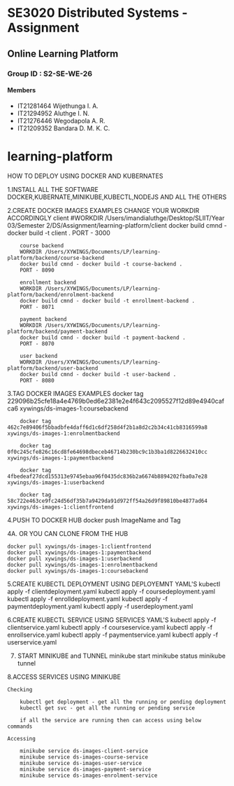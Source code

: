# SE3020 Distributed Systems - Assignment
## Online Learning Platform
### Group ID : S2-SE-WE-26
#### Members
- IT21281464 Wijethunga I. A.
- IT21294952 Aluthge I. N.
- IT21276446 Wegodapola A. R.
- IT21209352 Bandara D. M. K. C. 

# learning-platform

HOW TO DEPLOY USING DOCKER AND KUBERNATES

1.INSTALL ALL THE SOFTWARE
    DOCKER,KUBERNATE,MINIKUBE,KUBECTL,NODEJS AND ALL THE OTHERS

2.CREATE DOCKER IMAGES
    EXAMPLES
    CHANGE YOUR WORKDIR ACCORDINGLY
        client
        #WORKDIR /Users/imandialuthge/Desktop/SLIIT/Year 03/Semester 2/DS/Assignment/learning-platform/client
        docker build cmnd - docker build -t client .
        PORT - 3000

        course backend
        WORKDIR /Users/XYWINGS/Documents/LP/learning-platform/backend/course-backend
        docker build cmnd - docker build -t course-backend .
        PORT - 8090

        enrollment backend
        WORKDIR /Users/XYWINGS/Documents/LP/learning-platform/backend/enrolment-backend
        docker build cmnd - docker build -t enrollment-backend .
        PORT - 8071

        payment backend
        WORKDIR /Users/XYWINGS/Documents/LP/learning-platform/backend/payment-backend
        docker build cmnd - docker build -t payment-backend .
        PORT - 8070

        user backend
        WORKDIR /Users/XYWINGS/Documents/LP/learning-platform/backend/user-backend
        docker build cmnd - docker build -t user-backend .
        PORT - 8080


3.TAG DOCKER IMAGES
    EXAMPLES
        docker tag 229096b25cfe18a4e4769b0ed6e2381e2e4f643c2095527f12d89e4940cafca6 xywings/ds-images-1:coursebackend

        docker tag 462c7e89406f5bbadbfe4daff6d1c6df258d4f2b1a8d2c2b34c41cb8316599a8 xywings/ds-images-1:enrolmentbackend

        docker tag 0f0c245cfe826c16cd8fe64698dbeceb46714b230bc9c1b3ba1d8226632410cc xywings/ds-images-1:paymentbackend

        docker tag 4fbedeaf27dcd155313e9745ebaa96f0435dc836b2a6674b8894202fba0a7e28 xywings/ds-images-1:userbackend

        docker tag 58c722e463ce9fc24d56df35b7a9429da91d972ff54a26d9f89810be4877ad64 xywings/ds-images-1:clientfrontend

4.PUSH TO DOCKER HUB
    docker push ImageName and Tag

4A. OR YOU CAN CLONE FROM THE HUB

    docker pull xywings/ds-images-1:clientfrontend
    docker pull xywings/ds-images-1:paymentbackend
    docker pull xywings/ds-images-1:userbackend
    docker pull xywings/ds-images-1:enrolmentbackend
    docker pull xywings/ds-images-1:coursebackend

5.CREATE KUBECTL DEPLOYMENT USING DEPLOYEMNT YAML'S
    kubectl apply -f clientdeployment.yaml
    kubectl apply -f coursedeployment.yaml
    kubectl apply -f enrolldeployment.yaml
    kubectl apply -f paymentdeployment.yaml
    kubectl apply -f userdeployment.yaml

6.CREATE KUBECTL SERVICE USING SERVICES YAML'S
    kubectl apply -f clientservice.yaml
    kubectl apply -f courseservice.yaml
    kubectl apply -f enrollservice.yaml
    kubectl apply -f paymentservice.yaml
    kubectl apply -f userservice.yaml

7. START MINIKUBE and TUNNEL
    minikube start
    minikube status
    minikube tunnel

8.ACCESS SERVICES USING MINIKUBE

    Checking 

        kubectl get deployment - get all the running or pending deployment
        kubectl get svc - get all the running or pending service

        if all the service are running then can access using below commands

    Accessing

        minikube service ds-images-client-service
        minikube service ds-images-course-service
        minikube service ds-images-user-service
        minikube service ds-images-payment-service
        minikube service ds-images-enrolment-service